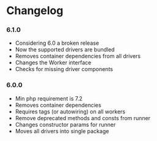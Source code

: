 # Changelog

### 6.1.0

- Considering 6.0 a broken release
- Now the supported drivers are bundled
- Removes container dependencies from all drivers
- Changes the Worker interface
- Checks for missing driver components

### 6.0.0

- Min php requirement is 7.2
- Removes container dependencies
- Requires tags (or autowiring) on all workers
- Remove deprecated methods and consts from runner
- Changes constructor params for runner 
- Moves all drivers into single package
